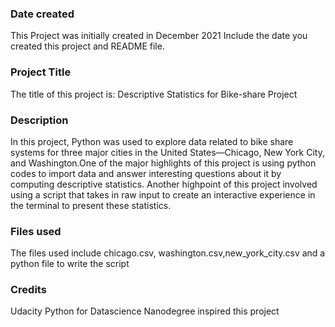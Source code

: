 

### Date created
This Project was initially created in December 2021
Include the date you created this project and README file.

### Project Title
The title of this project is: Descriptive Statistics for Bike-share Project

### Description
In this project, Python was used to explore data related to bike share systems for three major cities in the United States—Chicago, New York City, and Washington.One of the major highlights of this project is using python codes to import data and answer interesting questions about it by computing descriptive statistics. Another highpoint of this project involved using a script that takes in raw input to create an interactive experience in the terminal to present these statistics.

### Files used
The files used include
chicago.csv, washington.csv,new_york_city.csv and a python file to write the script

### Credits
Udacity Python for Datascience Nanodegree inspired this project


